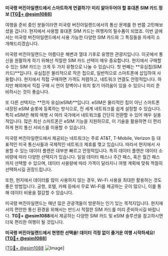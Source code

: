**미국령 버진아일랜드에서 스마트하게 연결하기! 미리 알아두어야 할 휴대폰 SIM 카드 정보 [[TG💪+ @esim1088](https://t.me/s/esim1088)]**

여행을 준비 중인 분들이라면 미국령 버진아일랜드에서의 통신 문제를 한 번쯤 고민해보셨을 겁니다. 현지에서 사용할 휴대폰 SIM 카드는 여행자의 필수품이 되었죠. 이번 글에서는 미국령 버진아일랜드에서 사용 가능한 다양한 SIM 카드와 그 특징들을 자세히 소개해드리겠습니다.

미국령 버진아일랜드는 아름다운 해변과 열대 기후로 유명한 관광지입니다. 이곳에서 통신을 원활하게 하기 위해선 적절한 SIM 카드 선택이 매우 중요합니다. 현지에서 구매할 수 있는 SIM 카드는 크게 두 가지 유형으로 나눌 수 있습니다. 첫 번째는 **유심칩(SIM 카드)**입니다. 유심칩은 물리적으로 작은 칩으로, 일반적으로 스마트폰에 삽입하여 사용합니다. 현지에서 직접 구매하면 가격도 저렴하고, 네트워크 연결도 안정적입니다. 하지만 해외에서 직접 구매 시 언어 장벽이나 위치 찾기 어려움이 있을 수 있으니 미리 준비하시는 것이 좋습니다.

또 다른 선택지는 **전자 유심(eSIM)**입니다. eSIM은 물리적인 칩이 아닌 스마트폰 내장된 eSIM 슬롯에 등록하는 방식으로, 전 세계 네트워크를 쉽게 설정할 수 있습니다. 특히 eSIM은 해외 여행 시 여러 국가에서 네트워크를 간단히 전환할 수 있어 매우 실용적입니다. 많은 최신 스마트폰은 eSIM 기능을 지원하므로, 이 기술을 활용하면 더 편리하게 현지 통신 서비스를 이용할 수 있습니다.

미국령 버진아일랜드에서 제공되는 네트워크는 주로 AT&T, T-Mobile, Verizon 등 대표적인 미국 통신사들과 국제적인 네트워크 제휴를 맺고 있습니다. 따라서 현지에서 사용할 수 있는 데이터 플랜은 대부분 빠르고 안정적입니다. 특히 데이터 플랜은 데이터 소비량에 따라 다양한 선택지가 있습니다. 일일 데이터 패스나 주간 패스, 혹은 월간 패스까지 선택할 수 있으며, 데이터 사용량에 따라 가격이 달라지니 여행 계획에 맞춰 적절히 선택하시길 권장드립니다.

또한, 현지에서 데이터를 많이 사용하지 않는 경우, Wi-Fi 사용을 최대한 활용하는 것도 좋은 방법입니다. 공항, 호텔, 카페 등에서 무료 Wi-Fi를 제공하는 곳이 많으니, 이를 통해 데이터 비용을 절감할 수 있습니다.

미국령 버진아일랜드는 매년 많은 관광객들이 방문하는 인기 있는 목적지입니다. 현지에서의 편안한 통신 환경을 위해서는 반드시 적절한 SIM 카드를 미리 준비하시길 바랍니다. **TG💪+ @esim1088**에서 제공하는 다양한 SIM 카드 및 eSIM 솔루션을 참고하시면 더욱 편리한 여행이 될 것입니다.

**미국령 버진아일랜드에서 현명한 선택을! 데이터 걱정 없이 즐거운 여행 시작하세요! [[TG💪+ @esim1088](https://t.me/s/esim1088)]**

[[TG💪+ @esim1088](https://t.me/s/esim1088) ![Image](https://i.postimg.cc/Y0z9fWf4/image.png)]